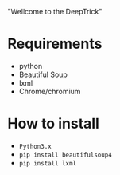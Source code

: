 "Wellcome to the DeepTrick" 
<h1>Requirements</h1>
<ul>
  <li>python</li>
  <li>Beautiful Soup</li>
  <li>lxml</li>
  <li>Chrome/chromium</li>
</ul>
<h1>How to install</h1>
 <ul>
   <li><code>Python3.x</code></li>
  <li><code>pip install beautifulsoup4</code></li>
  <li><code>pip install lxml</code></li>
</ul>
